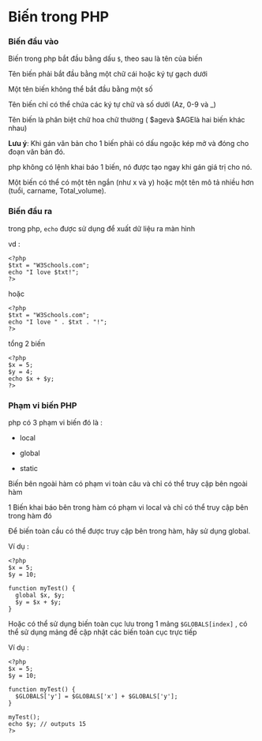 # Biến trong PHP 

### Biến đầu vào 

Biến trong php bắt đầu bằng dấu `$`, theo sau là tên của biến 

Tên biến phải bắt đầu bằng một chữ cái hoặc ký tự gạch dưới

Một tên biến không thể bắt đầu bằng một số

Tên biến chỉ có thể chứa các ký tự chữ và số dưới (Az, 0-9 và _)

Tên biến là phân biệt chữ hoa chữ thường ( $agevà $AGElà hai biến khác nhau)

**Lưu ý**: Khi gán văn bản cho 1 biến phải có dấu ngoặc kép mở và đóng cho đoạn văn bản đó. 

php không có lệnh khai báo 1 biến,  nó được tạo ngay khi gán giá trị cho nó. 

Một biến có thể có một tên ngắn (như x và y) hoặc một tên mô tả nhiều hơn (tuổi, carname, Total_volume).

### Biến đầu ra 

trong php, `echo` được sử dụng để xuất dữ liệu ra màn hình 

vd : 

```
<?php
$txt = "W3Schools.com";
echo "I love $txt!";
?>
```
hoặc 

```
<?php
$txt = "W3Schools.com";
echo "I love " . $txt . "!";
?>
```

tổng 2 biến 

```
<?php
$x = 5;
$y = 4;
echo $x + $y;
?>
```

### Phạm vi biến PHP 

php có 3 phạm vi biến đó là : 

- local

- global

- static

Biến bên ngoài hàm có phạm vi toàn câu và chỉ có thể truy cập bên ngoài hàm  

1 Biến khai báo bên trong hàm có phạm vi local và chỉ có thể truy cập bên trong hàm đó 

Để biến toàn cầu có thể được truy cập bên trong hàm, hãy sử dụng global. 

Ví dụ : 

```
<?php
$x = 5;
$y = 10;

function myTest() {
  global $x, $y;
  $y = $x + $y;
} 
```

Hoặc có thể sử dụng biến toàn cục lưu trong 1 mảng `$GLOBALS[index]` , có thể sử dụng mảng để cập nhật các biến toàn cục trực tiếp 

Ví dụ : 

```
<?php
$x = 5;
$y = 10;

function myTest() {
  $GLOBALS['y'] = $GLOBALS['x'] + $GLOBALS['y'];
}

myTest();
echo $y; // outputs 15
?>
```

